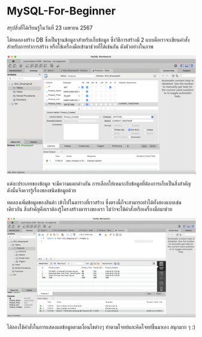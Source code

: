 # MySQL-For-Beginner

สรุปสิ่งที่ได้เรียนรู้ในวันที่ 23 เมษายน 2567 

ได้ทดลองสร้าง DB ซึ่งเป็นฐานข้อมูลวสำหรับเก็บข้อมูล ซึ่งวิธีการสร้างมี 2 แบบคือเราจะเขียนคำสั่งสำหรับการทำการสร้าง หรือใช้เครื่องมือเข้ามาช่วยก็ได้เช่นกัน ดังตัวอย่างในภาพ

![Alt text](Table.png)

แต่ละประเภทของข้อมูล จะมีความแตกต่างกัน การเลือกให้เหมาะกับข้อมูลที่ต้องการเก็บเป็นสิ่งสำคัญ ดังนั้นจึงควรรู้เรื่องของชนิดข้อมูลด้วย 

ทดลองเพิ่มข้อมูลของสินค้า เข้าไปในตารางที่เราสร้าง ซึ่งตรงนี้ก็จะสามารถทำได้ทั้งสองแบบเช่นเดียวกัน สิ่งสำคัญคือเราต้องรู้โครงสร้างตารางของเรา ไม่ว่าจะใช้คำสั่งหรือเครื่องมือมาช่วย 

![Alt text](Inputdata.png)

ได้ลองใช้คำสั่งในการแสดงผลข้อมูลตามเงื่อนไขต่างๆ 
ทำตามโจทย์และคิดโจทย์ขึ้นมาเอง สนุกมาก ๆ :)


